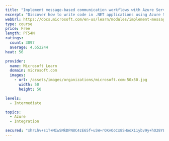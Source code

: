 ```yaml
---
title: "Implement message-based communication workflows with Azure Service Bus"
excerpt: "Discover how to write code in .NET applications using Azure Service Bus for communications that can handle high demand, low bandwidth, and hardware failures."
webUrl: https://docs.microsoft.com/en-us/learn/modules/implement-message-workflows-with-service-bus/
type: course
price: Free
length: PT54M
ratings:
  count: 3097
  average: 4.652244
heat: 56

provider:
  name: Microsoft Learn
  domain: microsoft.com
  images:
    - url: /assets/images/organizations/microsoft.com-50x50.jpg
      width: 50
      height: 50

levels:
  - Intermediate

topics:
  - Azure
  - Integration

secured: "xhrLhv+s1T+MIwSMkDPN8C4zE65f+u5W+rOKvOoCx8SHooX11ybv9y+hO28YLHxn7cpHJTByuVkPQh4RHhc5gBJ/8P7/HPBFNHml7My9TfOamjT2+IZ2unzSc7oawbKpG2txwWU8SU9eCKozZQgRXQHRftwNE/7WBD5tRlQp5Wq89m2cvBk3zj05V/+ziVMHb/nndLIV7HAdo3pSR2drQpb3VtkqTUttG8ZoL4mK0+gzNSQTl1pUh2vrT5+yI+kSwIptqxkp8n+KYexiQT5LLCxSk8iFRd/MGw1GqSwXOxhoR1DL31vpa9i17ibPU4kgLz9ION5YVDnfVk0vxp6rkwGCysxdalSE2N/LWGaTQHTU2+2HdMiDaTLpdv2d5bSWyPfUujfScNSND9vf8lE6jvS+DW4YoQHc4LrEfso60KI=;CKfUeV0DQ7RP25FqfQOP9A=="
---
```


